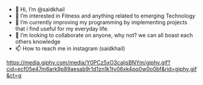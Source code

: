 - 👋 Hi, I’m @saidkhail
- 👀 I’m interested in Fitness and anything related to emerging Technology 
- 🌱 I’m currently improving my programming by implementing projects that i find useful for my everyday life.
- 💞️ I’m looking to collaborate on anyone, why not? we can all boast each others knowledge 
- 📫 How to reach me in instagram (saidkhail)

<!---

saidkhail/saidkhail is a ✨ special ✨ repository because its `README.md` (this file) appears on your GitHub profile.
You can click the Preview link to take a look at your changes.
--->


https://media.giphy.com/media/Y0PCz5xO3caljsBNYm/giphy.gif?cid=ecf05e47m6ark9p89aesab9r1d1zn1k1ty06xk4po0w0o0bf&rid=giphy.gif&ct=g
